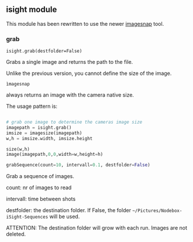 ## isight module ##

This module has been rewritten to use the newer [imagesnap](http://iharder.net/imagesnap) tool.



### grab ###

```
isight.grab(destfolder=False)
```

Grabs a single image and returns the path to the file.

Unlike the previous version, you cannot define the size of the image.

```
ìmagesnap
```

always returns an image with the camera native size.

The usage pattern is:

```Python

# grab one image to determine the cameras image size
imagepath = isight.grab()
imsize = imagesize(imagepath)
w,h = imsize.width, imsize.height

size(w,h)
image(imagepath,0,0,width=w,height=h)
```




```Python
grabSequence(count=10, intervall=0.1, destfolder=False)
```

Grab a sequence of images.

count: nr of images to read

intervall: time between shots

destfolder: the destination folder. If False, the folder ```~/Pictures/Nodebox-iSight-Sequences``` will be used.

ATTENTION: The destination folder will grow with each run. Images are not deleted.